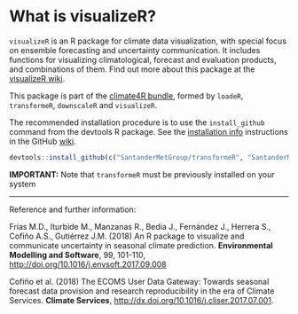 # What is visualizeR?

`visualizeR` is an R package for climate data visualization, with special focus on ensemble forecasting and uncertainty communication. It includes functions for visualizing climatological, forecast and evaluation products, and combinations of them. Find out more about this package at the [visualizeR wiki](https://github.com/SantanderMetGroup/visualizeR/wiki). 

This package is part of the [climate4R bundle](http://www.meteo.unican.es/climate4r), formed by `loadeR`, `transformeR`, `downscaleR` and `visualizeR`.

The recommended installation procedure is to use the `install_github` command from the devtools R package. See the [installation info](https://github.com/SantanderMetGroup/visualizeR/wiki/installation) instructions in the GitHub [wiki](https://github.com/SantanderMetGroup/visualizeR/wiki).

```r
devtools::install_github(c("SantanderMetGroup/transformeR", "SantanderMetGroup/visualizeR"))
```
**IMPORTANT:** Note that `transformeR` must be previously installed on your system 

---
Reference and further information: 

Frías M.D., Iturbide M., Manzanas R., Bedia J., Fernández J., Herrera S., Cofiño A.S., Gutiérrez J.M. (2018) An R package to visualize and communicate uncertainty in seasonal climate prediction. **Environmental Modelling and Software**, 99, 101-110, http://doi.org/10.1016/j.envsoft.2017.09.008

Cofiño et al. (2018) The ECOMS User Data Gateway: Towards seasonal forecast data provision and research reproducibility in the era of Climate Services. **Climate Services**, http://dx.doi.org/10.1016/j.cliser.2017.07.001.
